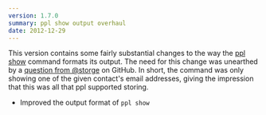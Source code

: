 ```yaml
---
version: 1.7.0
summary: ppl show output overhaul
date: 2012-12-29
---
```


This version contains some fairly substantial changes to the way the [ppl
show](/commands/show) command formats its output. The need for
this change was unearthed by a [question from
@storge](https://github.com/hendotcat/ppl/issues/14) on GitHub. In short, the command
was only showing one of the given contact's email addresses, giving the
impression that this was all that ppl supported storing.

* Improved the output format of `ppl show`
